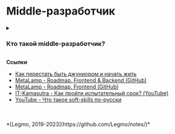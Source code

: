 <h1>Middle-разработчик</h1>

[//]: # (Как стать middle. Тезисы)
<details><summary><h3>Кто такой middle-разработчик?</h3></summary><p>

**Один из вариантов описания**

- Отлично знает инструментарий — html, cssm, js, ts, работу сети... Знает и понимает все основные возможности языка, синтаксис, основные приёмы...
- Имеет навыки проектирования и знает основные принципы разработки поддерживаемого продукта, т.е. владеет ООП, ФП,
  понимает DDD и SOLID.
- Умеет спроектировать небольшого и среднего размера стандартные проекты (интерфейс для проекта до ±100k строк с
  командой до ±10 участников).
- Умеет эффективно решать задачи в рамках заданной архитектуры (например, следуя парадигме от React+Redux).
- Знает, как решить нетривиальные локальные задачи, чаще всего не связанные с интерфейсами напрямую, например, написать
  небольшую библиотеку для удобного API по работе с URI.
- Понимает бизнес-ценность своей работы, может предложить пересмотр требований задачи для лучшего достижений этих
  ценностей, может предложить убрать задачу из бэклога, аргументировав возможными альтернативами или даже доказав её
  низкий приоритет.
- Умеет декомпозировать и довольно точно оценить объем работ для небольших работ (до 2-х человекомесяцев). Умеет явно
  увидеть области риска при оценке, сузить их наименьшими усилиями и явно фокусировать внимание команды на них.
- Проявляет эмпатию, не перебивает, умеет выслушать, понять точку зрения оппонента и предложить аргументированные
  альтернативы.
- Хорошо умеет гуглить, в том числе на английском
- В достаточной мере знает английский, чтобы читать тех. документацию и вести деловую переписку в чате. Ок, с помощью переводчика. Кстати, возможность беседовать с англоязычной командой на ежедневном митинге по тех. вопросам — тоже очень желательна.
- Обладает базовыми soft-skills — регулярно проводит code-review junior-разработчиков (не вгоняя их в недельную депрессию), умеет задавать вопросы, может эффективно общаться со старшим руководством и клиентами, помогает менее опытным коллегам, может подготовить и провести учебный семинар, выступить с докладом на конференции...
- Ему можно доверить в работу отдельную фичу. Т.е. составную задачу, отвечающую за часть функциональности продукта — например авторизация (интерфейс, модальное окно, авторизация по почте, по соц. сетям, запрос на сервер, хранение данных в browser API и т.д.). И при этом не надо дотошно проверять каждый его коммит.
<br>
<br>

**Требования к разработчику уровня Middle**
- от 1-1,5 года опыта на комплексных проектах;
- работает почти самостоятельно, периодически консультируется со старшими товарищами (на старте проекта и не очень часто при возникновении нетиповых ситуаций);
- в принципе знает про планирование и оценки, но на практике применяет редко (если не попросят), получается не очень хорошо;
- не занимается управлением требованиями (соответственно сроками, качеством и составом фичи);
- обычно делает, что просит менеджер или смежники, и редко предлагает оптимизировать задачу (на основе технических знаний о надежности и технологичности, а также экспертизы по платформе);
- способен решать типовые продуктовые задачи, содержащие: верстку, анимации, взаимодействие с бэком, взаимодействие с существующей инфраструктурой приложения;
- обычно достигает результата, который внешне устраивает заказчика;
- результат содержит дефекты, проявляющиеся в краевых случаях и при расширении функциональности приложения.
  <br>
  <br>

**Требования к разработчику уровня Middle +**
- плюсом ко всем навыкам «Middle»
- в среднем от 2+ года опыта;
- работает самостоятельно, нетиповые ситуации решает самостоятельно, редко велосипедит, эскалирует вопросы редко и при наличии реальной необходимости;
- умеет планировать и оценивать задачи, активно практикует эти навыки;
- чаще управляет требованиями, чем нет, обычно получается неплохо;
- старается решить задачу/проблему, с которой к нему пришли, не воспринимая требования менеджера/заказчика как истину в последней инстанции;
- способен проводить технические исследования;
- умеет оценивать профессиональный уровень разработчиков, проводит собеседования;
- способен решать продуктовые задачи любой сложности, при этом учитывает неочевидные моменты:
  – гибкость, расширяемость, совместимость с существующими компонентами,
  – интернационализация,
  – темная/светлая тема,
  – медленная сеть / офлайн режим,
  – энергопотребление,
  – производительность,
  – работа в разных окружениях (устройства, операционные системы);
- почти всегда достигает результата, который устраивает заказчика и даже превосходит его ожидания;
- результат редко содержит дефекты, проявляющиеся в краевых случаях и при расширении функциональности приложения.
  <br>
  <br>

**Требования к разработчику уровня Senior**
- плюсом ко всем навыкам «Middle +»
- 3+ года опыта;
- уровень знания кода/технологий: гуру;
- улучшает процессы, инструменты и сотрудников вокруг себя;
- внедряет новые технологии;
- проводит крупные рефакторинги;
- проектирует крупные проекты, в том числе кроссфункциональные;
- способен организовать работу небольшой группы разработчиков.


<br></p>
</details>


**Ссылки**

- [Как перестать быть джуниором и начать жить](https://skillbox.ru/media/code/kak_perestat_byt_dzhuniorom/)
- [MetaLamp - Roadmap. Frontend & Backend (GitHub)](https://github.com/fullstack-development/developers-roadmap)
- [MetaLamp - Roadmap. Frontend (GitHub)](https://github.com/fullstack-development/developers-roadmap/tree/master/frontend)
- [IT-Kamasutra - Как пройти испытательный срок? (YouTube)](https://youtu.be/U62-XQRpFT4)
- [YouTube - Что такое soft-skills по-русски](https://youtu.be/SGdMCRSMtOk?si=SfaKd4scwMhGnFRp)

<br>
<br>
*[Legmo, 2019-2023](https://github.com/Legmo/notes/)*
